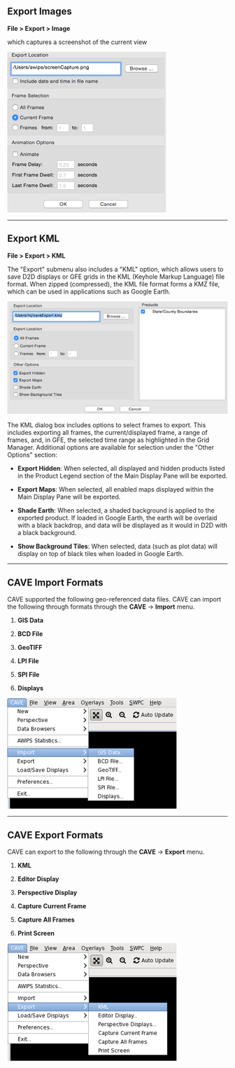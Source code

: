 
## Export Images

**File > Export > Image**

which captures a screenshot of the current view

![image](../images/UxmboZS.png)

---

## Export KML

**File > Export > KML**

The "Export" submenu also includes a "KML" option, which allows users to save D2D displays or
GFE grids in the KML (Keyhole Markup Language) file format. When zipped (compressed), the KML
file format forms a KMZ file, which can be used in applications such as Google Earth.

![image](../images/YRP9kOM.png)

The KML dialog box includes options to select frames to export. This includes exporting all frames,
the current/displayed frame, a range of frames, and, in GFE, the selected time range as highlighted in
the Grid Manager. Additional options are available for selection under the "Other Options" section:

* **Export Hidden**: When selected, all displayed and hidden products listed in the Product Legend section of the Main Display Pane will be exported.

* **Export Maps**: When selected, all enabled maps displayed within the Main Display Pane will be
exported.

* **Shade Earth**: When selected, a shaded background is applied to the exported product. If loaded in Google Earth, the earth will be overlaid with a black backdrop, and data will be displayed as it would in D2D with a black background.

* **Show Background Tiles**: When selected, data (such as plot data) will display on top of black
tiles when loaded in Google Earth.

---

## CAVE Import Formats

CAVE supported the following geo-referenced data files. CAVE can import the following through formats through the **CAVE** -> **Import** menu.

1. **GIS Data**

2. **BCD File**

3. **GeoTIFF**

4. **LPI File**

5. **SPI File**

6. **Displays**

![image](../images/image_14.png)

---

## CAVE Export Formats

CAVE can export to the following through the **CAVE** -> **Export** menu.

1. **KML**

2. **Editor Display**

3. **Perspective Display**

4. **Capture Current Frame**

5. **Capture All Frames**

6. **Print Screen**

![image](../images/image_15.png)

